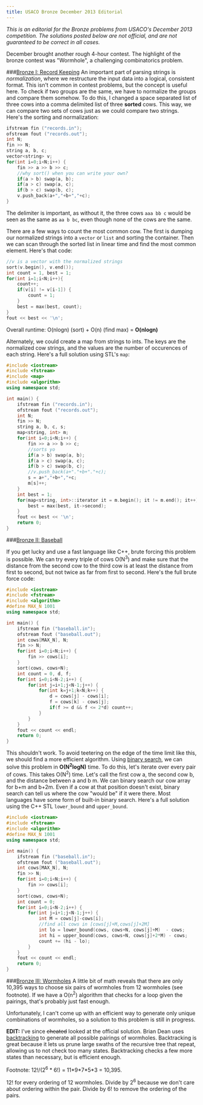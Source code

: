 ```yaml
---
title: USACO Bronze December 2013 Editorial
---
```


_This is an editorial for the Bronze problems from USACO's December 2013 competition. The solutions posted below are not official, and are not guaranteed to be correct in all cases._

December brought another rough 4-hour contest. The highlight of the bronze contest was "Wormhole", a challenging combinatorics problem. 

###[Bronze I: Record Keeping](http://usaco.org/index.php?page=viewproblem2&cpid=358)
An important part of parsing strings is _normalization_, where we restructure the input data into a logical, consistent format. This isn't common in contest problems, but the concept is useful here. To check if two groups are the same, we have to normalize the groups and compare them somehow. To do this, I changed a space separated list of three cows into a comma delimited list of three **sorted** cows. This way, we can compare two sets of cows just as we could compare two strings. Here's the sorting and normalization:

```cpp
ifstream fin ("records.in");
ofstream fout ("records.out");
int N;
fin >> N;
string a, b, c; 
vector<string> v;
for(int i=0;i<N;i++) {
	fin >> a >> b >> c;
	//why sort() when you can write your own?
	if(a > b) swap(a, b);
	if(a > c) swap(a, c);
	if(b > c) swap(b, c);
    v.push_back(a+","+b+","+c);
}
```

The delimiter is important, as without it, the three cows `aaa bb c` would be seen as the same as `aa b bc`, even though none of the cows are the same. 

There are a few ways to count the most common cow. The first is dumping our normalized strings into a `vector` or `list` and sorting the container. Then we can scan through the sorted list in linear time and find the most common element. Here's that code:

```cpp
//v is a vector with the normalized strings
sort(v.begin(), v.end());
int count = 1, best = 1;
for(int i=1;i<N;i++){
	count++;
    if(v[i] != v[i-1]) {
        count = 1;
    }
    best = max(best, count);
}
fout << best << '\n';
```
Overall runtime: O(nlogn) (sort) + O(n) (find max) = **O(nlogn)**

Alternately, we could create a map from strings to ints. The keys are the normalized cow strings, and the values are the number of occurences of each string. Here's a full solution using STL's `map`:

```cpp
#include <iostream>
#include <fstream>
#include <map>
#include <algorithm>
using namespace std;

int main() {
    ifstream fin ("records.in");
    ofstream fout ("records.out");
    int N;
    fin >> N;
    string a, b, c, s; 
    map<string, int> m;
    for(int i=0;i<N;i++) {
        fin >> a >> b >> c;
        //sorts yo
        if(a > b) swap(a, b);
        if(a > c) swap(a, c);
        if(b > c) swap(b, c);
        //v.push_back(a+"."+b+"."+c);
        s = a+","+b+","+c;
        m[s]++;
    }
    int best = 1;
    for(map<string, int>::iterator it = m.begin(); it != m.end(); it++) {
        best = max(best, it->second);
    }
    fout << best << '\n';
    return 0;
}
```

###[Bronze II: Baseball](http://usaco.org/index.php?page=viewproblem2&cpid=359)

If you get lucky and use a fast language like C++, brute forcing this problem is possible. We can try every triple of cows O(N<sup>3</sup>) and make sure that the distance from the second cow to the third cow is at least the distance from first to second, but not twice as far from first to second. Here's the full brute force code:

```cpp
#include <iostream>
#include <fstream>
#include <algorithm>
#define MAX_N 1001
using namespace std;

int main() {
    ifstream fin ("baseball.in");
    ofstream fout ("baseball.out");
    int cows[MAX_N], N;
    fin >> N;
    for(int i=0;i<N;i++) {
        fin >> cows[i];
    }
    sort(cows, cows+N);
    int count = 0, d, f;
    for(int i=0;i<N-2;i++) {
        for(int j=i+1;j<N-1;j++) {
            for(int k=j+1;k<N;k++) {
                d = cows[j] - cows[i];
                f = cows[k] - cows[j];
                if(f >= d && f <= 2*d) count++;
            }
        }
    }
    fout << count << endl;
    return 0;
}
```

This shouldn't work. To avoid teetering on the edge of the time limit like this, we should find a more efficient algorithm. Using [binary search](https://en.wikipedia.org/wiki/Binary_search), we can solve this problem in **O(N<sup>2</sup>logN)** time. To do this, let's iterate over every pair of cows. This takes O(N<sup>2</sup>) time. Let's call the first cow a, the second cow b, and the distance between a and b m. We can binary search our cow array for b+m and b+2m. Even if a cow at that position doesn't exist, binary search can tell us where the cow "would be" if it were there. Most languages have some form of built-in binary search. Here's a full solution using the C++ STL `lower_bound` and `upper_bound`.

```cpp
#include <iostream>
#include <fstream>
#include <algorithm>
#define MAX_N 1001
using namespace std;

int main() {
    ifstream fin ("baseball.in");
    ofstream fout ("baseball.out");
    int cows[MAX_N], N;
    fin >> N;
    for(int i=0;i<N;i++) {
        fin >> cows[i];
    }
    sort(cows, cows+N);
    int count = 0;
    for(int i=0;i<N-2;i++) {
        for(int j=i+1;j<N-1;j++) {
            int M = cows[j]-cows[i];
            //find all cows in [cows[j]+M,cows[j]+2M]
            int lo = lower_bound(cows, cows+N, cows[j]+M)  - cows;
            int hi = upper_bound(cows, cows+N, cows[j]+2*M) - cows;
            count += (hi - lo);
        }
    }
    fout << count << endl;
    return 0;
}
```

###[Bronze III: Wormholes](http://usaco.org/index.php?page=viewproblem2&cpid=360)
A little bit of math reveals that there are only 10,395 ways to choose six pairs of wormholes from 12 wormholes (see footnote). If we have a O(n<sup>2</sup>) algorithm that checks for a loop given the pairings, that's probably just fast enough.

Unfortunately, I can't come up with an efficient way to generate only unique combinations of wormholes, so a solution to this problem is still in progress.

**EDIT:** I've since ~~cheated~~ looked at the official solution. Brian Dean uses [backtracking](https://en.wikipedia.org/wiki/Backtracking) to generate all possible pairings of wormholes. Backtracking is great because it lets us prune large swaths of the recursive tree that repeat, allowing us to not check too many states. Backtracking checks a few more states than necessary, but is efficient enough.

Footnote: 12!/(2<sup>6</sup> \* 6!) = 11\*9\*7*5\*3 = 10,395.

12! for every ordering of 12 wormholes. Divide by 2<sup>6</sup> because we don't care about ordering within the pair. Divide by 6! to remove the ordering of the pairs. 
